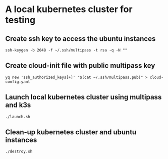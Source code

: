 # A local kubernetes cluster for testing

## Create ssh key to access the ubuntu instances

`ssh-keygen -b 2048 -f ~/.ssh/multipass -t rsa -q -N ""`

## Create cloud-init file with public multipass key

`yq new 'ssh_authorized_keys[+]' "$(cat ~/.ssh/multipass.pub)" > cloud-config.yaml`

## Launch local kubernetes cluster using multipass and k3s

`./launch.sh`

## Clean-up kubernetes cluster and ubuntu instances

`./destroy.sh`
